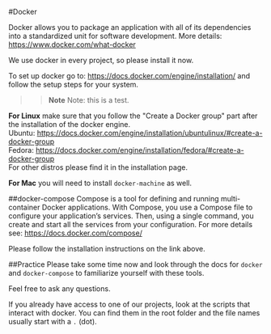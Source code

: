#Docker

Docker allows you to package an application with all of its dependencies into a standardized unit for software development. More details: https://www.docker.com/what-docker

We use docker in every project, so please install it now.

To set up docker go to: https://docs.docker.com/engine/installation/ and follow the setup steps for your system.

> > **Note** Note: this is a test.


**For Linux** make sure that you follow the "Create a Docker group" part after the installation of the docker engine.  
Ubuntu: https://docs.docker.com/engine/installation/ubuntulinux/#create-a-docker-group  
Fedora: https://docs.docker.com/engine/installation/fedora/#create-a-docker-group  
For other distros please find it in the installation page.

**For Mac** you will need to install `docker-machine` as well.

##docker-compose
Compose is a tool for defining and running multi-container Docker applications. With Compose, you use a Compose file to configure your application’s services. Then, using a single command, you create and start all the services from your configuration. For more details see: https://docs.docker.com/compose/

Please follow the installation instructions on the link above.

##Practice
Please take some time now and look through the docs for `docker` and `docker-compose` to familiarize yourself with these tools.

Feel free to ask any questions.

If you already have access to one of our projects, look at the scripts that interact with docker. You can find them in the root folder and the file names usually start with a `.` (dot).
